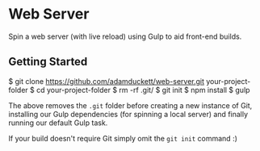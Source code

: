 # Web Server
Spin a web server (with live reload) using Gulp to aid front-end builds.

## Getting Started
  $ git clone https://github.com/adamduckett/web-server.git your-project-folder
  $ cd your-project-folder
  $ rm -rf .git/
  $ git init
  $ npm install
  $ gulp

The above removes the `.git` folder before creating a new instance of Git, installing our Gulp dependencies (for spinning a local server) and finally running our default Gulp task.

If your build doesn't require Git simply omit the `git init` command :)